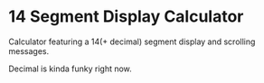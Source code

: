 # 14 Segment Display Calculator

Calculator featuring a 14(+ decimal) segment display and scrolling messages.

Decimal is kinda funky right now.
